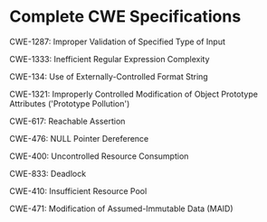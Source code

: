 

# Complete CWE Specifications

CWE-1287: Improper Validation of Specified Type of Input

CWE-1333: Inefficient Regular Expression Complexity

CWE-134: Use of Externally-Controlled Format String

CWE-1321: Improperly Controlled Modification of Object Prototype Attributes ('Prototype Pollution')

CWE-617: Reachable Assertion

CWE-476: NULL Pointer Dereference

CWE-400: Uncontrolled Resource Consumption

CWE-833: Deadlock

CWE-410: Insufficient Resource Pool

CWE-471: Modification of Assumed-Immutable Data (MAID)